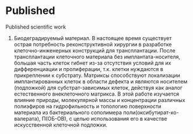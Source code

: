 # Published
Published scientific work

1. Биодеградируемый материал.
В настоящее время существует острая потребность реконструктивной хирургии в разработке клеточно-инженерных конструкций для трансплантации. После трансплантации клеточного материала без имплантата-носителя, большая часть клеток гибнет из-за отсутствия условий для их дифференциации и пролиферации, т.к. клетки нуждаются в прикреплении к субстрату.  Матриксы способствуют локализации имплантированных клеток в области дефекта и являются носителем (подложкой) для субстрат-зависимых клеток, действуя как аналог естественного внеклеточного матрикса.
В этой работе изучается влияние природы, молекулярной массы и концентрации различных полиэфиров на гидрофильность и топологию поверхности материала из бактериального сополимера поли(оксибутират-ко-валерата), П(ОБ-ОВ), с целью использования его в качестве искусственной клеточной подложки.
